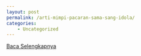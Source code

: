 ```yaml
---
layout: post
permalink: /arti-mimpi-pacaran-sama-sang-idola/
categories:
    - Uncategorized
---
```


[Baca Selengkapnya](/08)